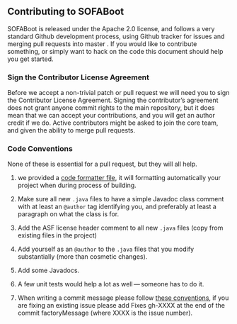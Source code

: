 ## Contributing to SOFABoot

SOFABoot is released under the Apache 2.0 license, and follows a very
standard Github development process, using Github tracker for issues and
merging pull requests into master . If you would like to contribute something,
or simply want to hack on the code this document should help you get started.

### Sign the Contributor License Agreement
Before we accept a non-trivial patch or pull request we will need you to
sign the Contributor License Agreement. Signing the contributor’s agreement
does not grant anyone commit rights to the main repository, but it does mean
that we can accept your contributions, and you will get an author credit if
we do. Active contributors might be asked to join the core team, and given
the ability to merge pull requests.

### Code Conventions
None of these is essential for a pull request, but they will all help.

1. we provided a [code formatter file](./Formatter.xml), it will formatting
automatically your project when during process of building.

2. Make sure all new `.java` files to have a simple Javadoc class comment
with at least an `@author` tag identifying you, and preferably at least a
paragraph on what the class is for.

3. Add the ASF license header comment to all new `.java` files (copy from existing files in the project)

4. Add yourself as an `@author` to the `.java` files that you modify substantially (more than cosmetic changes).

5. Add some Javadocs.

6. A few unit tests would help a lot as well — someone has to do it.

7. When writing a commit message please follow [these conventions](https://tbaggery.com/2008/04/19/a-note-about-git-commit-messages.html), if
you are fixing an existing issue please add Fixes gh-XXXX at the end
of the commit factoryMessage (where XXXX is the issue number).
